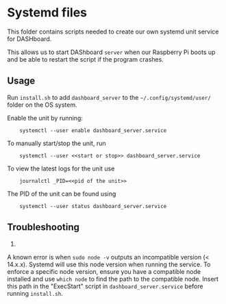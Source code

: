 # Systemd files
This folder contains scripts needed to create our own systemd unit service for DASHboard.

This allows us to start DAShboard `server` when our Raspberry Pi boots up and be able to restart the script if the program crashes.

## Usage
Run `install.sh` to add `dashboard_server` to the `~/.config/systemd/user/` folder on the OS system.

Enable the unit by running:
```
    systemctl --user enable dashboard_server.service
```

To manually start/stop the unit, run
```
    systemctl --user <<start or stop>> dashboard_server.service
```

To view the latest logs for the unit use
```
    journalctl _PID=<<pid of the unit>>
```

The PID of the unit can be found using
```
    systemctl --user status dashboard_server.service
```

## Troubleshooting
1)
A known error is when `sudo node -v` outputs an incompatible version (< 14.x.x). Systemd will use this node version when running the service. 
To enforce a specific node version, ensure you have a compatible node installed and use 
    `which node`
to find the path to the compatible node. Insert this path in the "ExecStart" script in `dashboard_server.service` before running `install.sh`.